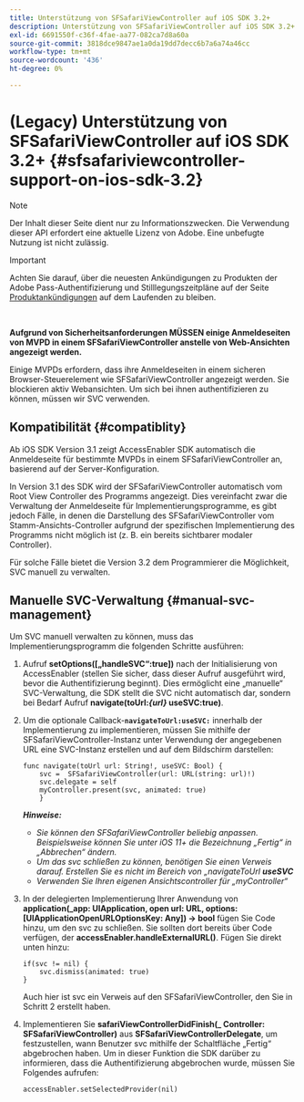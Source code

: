 ```yaml
---
title: Unterstützung von SFSafariViewController auf iOS SDK 3.2+
description: Unterstützung von SFSafariViewController auf iOS SDK 3.2+
exl-id: 6691550f-c36f-4fae-aa77-082ca7d8a60a
source-git-commit: 3818dce9847ae1a0da19dd7decc6b7a6a74a46cc
workflow-type: tm+mt
source-wordcount: '436'
ht-degree: 0%

---
```


# (Legacy) Unterstützung von SFSafariViewController auf iOS SDK 3.2+ {#sfsafariviewcontroller-support-on-ios-sdk-3.2}

>[!NOTE]
>
>Der Inhalt dieser Seite dient nur zu Informationszwecken. Die Verwendung dieser API erfordert eine aktuelle Lizenz von Adobe. Eine unbefugte Nutzung ist nicht zulässig.

>[!IMPORTANT]
>
> Achten Sie darauf, über die neuesten Ankündigungen zu Produkten der Adobe Pass-Authentifizierung und Stilllegungszeitpläne auf der Seite [Produktankündigungen](/help/authentication/product-announcements.md) auf dem Laufenden zu bleiben.

</br>


**Aufgrund von Sicherheitsanforderungen MÜSSEN einige Anmeldeseiten von MVPD in einem SFSafariViewController anstelle von Web-Ansichten angezeigt werden.**

Einige MVPDs erfordern, dass ihre Anmeldeseiten in einem sicheren Browser-Steuerelement wie SFSafariViewController angezeigt werden. Sie blockieren aktiv Webansichten. Um sich bei ihnen authentifizieren zu können, müssen wir SVC verwenden.

## Kompatibilität {#compatiblity}

Ab iOS SDK Version 3.1 zeigt AccessEnabler SDK automatisch die Anmeldeseite für bestimmte MVPDs in einem SFSafariViewController an, basierend auf der Server-Konfiguration.

In Version 3.1 des SDK wird der SFSafariViewController automatisch vom Root View Controller des Programms angezeigt. Dies vereinfacht zwar die Verwaltung der Anmeldeseite für Implementierungsprogramme, es gibt jedoch Fälle, in denen die Darstellung des SFSafariViewController vom Stamm-Ansichts-Controller aufgrund der spezifischen Implementierung des Programms nicht möglich ist (z. B. ein bereits sichtbarer modaler Controller).

Für solche Fälle bietet die Version 3.2 dem Programmierer die Möglichkeit, SVC manuell zu verwalten.

## Manuelle SVC-Verwaltung {#manual-svc-management}

Um SVC manuell verwalten zu können, muss das Implementierungsprogramm die folgenden Schritte ausführen:


1. Aufruf **setOptions([„handleSVC“:true])** nach der Initialisierung von AccessEnabler (stellen Sie sicher, dass dieser Aufruf ausgeführt wird, bevor die Authentifizierung beginnt). Dies ermöglicht eine „manuelle“ SVC-Verwaltung, die SDK stellt die SVC nicht automatisch dar, sondern bei Bedarf     Aufruf **navigate(toUrl:*{url}* useSVC:true)**.

1. Um die optionale Callback-**`navigateToUrl:useSVC:`** innerhalb der Implementierung zu implementieren, müssen Sie mithilfe der SFSafariViewController-Instanz unter Verwendung der angegebenen URL eine SVC-Instanz erstellen und auf dem Bildschirm darstellen:

   ```obj-c
   func navigate(toUrl url: String!, useSVC: Bool) {
       svc =  SFSafariViewController(url: URL(string: url)!)
       svc.delegate = self
       myController.present(svc, animated: true)
       }
   ```

   ***Hinweise:***

   - *Sie können den SFSafariViewController beliebig anpassen. Beispielsweise können Sie unter iOS 11+ die Bezeichnung „Fertig“ in „Abbrechen“ ändern.*
   - *Um das svc schließen zu können, benötigen Sie einen Verweis darauf. Erstellen Sie es nicht im Bereich von „navigateToUrl **useSVC***
   - *Verwenden Sie Ihren eigenen Ansichtscontroller für „myController“*


1. In der delegierten Implementierung Ihrer Anwendung von **application(\_app: UIApplication, open url: URL, options: \[UIApplicationOpenURLOptionsKey: Any\]) -\> bool** fügen Sie Code hinzu, um den svc zu schließen. Sie sollten dort bereits über Code verfügen, der **accessEnabler.handleExternalURL()**. Fügen Sie direkt unten hinzu:

   ```obj-c
   if(svc != nil) {
       svc.dismiss(animated: true)
   }
   ```

   Auch hier ist svc ein Verweis auf den SFSafariViewController, den Sie in Schritt 2 erstellt haben.


1. Implementieren Sie **safariViewControllerDidFinish(\_ Controller: SFSafariViewController)** aus **SFSafariViewControllerDelegate**, um festzustellen, wann Benutzer svc mithilfe der Schaltfläche „Fertig“ abgebrochen haben. Um in dieser Funktion die SDK darüber zu informieren, dass die Authentifizierung abgebrochen wurde, müssen Sie Folgendes aufrufen:

   ```obj-c
   accessEnabler.setSelectedProvider(nil)
   ```
